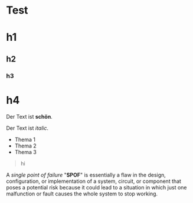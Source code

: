 # Test

# h1
## h2
### h3
# h4

Der Text ist **schön**.

Der Text ist *italic*.

- Thema 1
- Thema 2
- Thema 3
> hi

A *single point of failure* "**SPOF**" is essentially a flaw in the design, configuration, or implementation of a system, circuit, or component that poses a potential risk because it could lead to a situation in which just one malfunction or fault causes the whole system to stop working.

